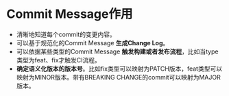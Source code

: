 # Commit Message作用

- 清晰地知道每个commit的变更内容。
- 可以基于规范化的Commit Message **生成Change Log**。
- 可以依据某些类型的Commit Message **触发构建或者发布流程**，比如当type类型为feat、fix才触发CI流程。
- **确定语义化版本的版本号**。比如fix类型可以映射为PATCH版本，feat类型可以映射为MINOR版本。带有BREAKING CHANGE的commit可以映射为MAJOR版本。